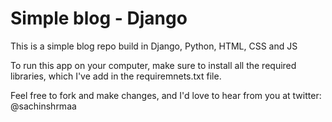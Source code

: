 # Simple blog - Django
This is a simple blog repo build in Django, Python, HTML, CSS and JS

To run this app on your computer, make sure to install all the required libraries, which  I've add in the requiremnets.txt file.

Feel free to fork and make  changes, and I'd love to hear from you at twitter: @sachinshrmaa
